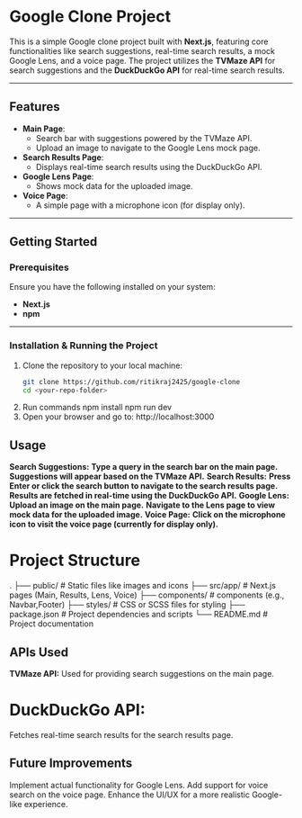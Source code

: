 # Google Clone Project

This is a simple Google clone project built with **Next.js**, featuring core functionalities like search suggestions, real-time search results, a mock Google Lens, and a voice page. The project utilizes the **TVMaze API** for search suggestions and the **DuckDuckGo API** for real-time search results.

---

## Features
- **Main Page**:
  - Search bar with suggestions powered by the TVMaze API.
  - Upload an image to navigate to the Google Lens mock page.
- **Search Results Page**:
  - Displays real-time search results using the DuckDuckGo API.
- **Google Lens Page**:
  - Shows mock data for the uploaded image.
- **Voice Page**:
  - A simple page with a microphone icon (for display only).

---

## Getting Started

### Prerequisites
Ensure you have the following installed on your system:
- **Next.js**
- **npm**

---

### Installation & Running the Project
1. Clone the repository to your local machine:
   ```bash
   git clone https://github.com/ritikraj2425/google-clone
   cd <your-repo-folder>
2. Run commands
   npm install
   npm run dev
3. Open your browser and go to:
    http://localhost:3000


## Usage
**Search Suggestions:**
**Type a query in the search bar on the main page.**
**Suggestions will appear based on the TVMaze API.**
**Search Results:**
**Press Enter or click the search button to navigate to the search results page.**
**Results are fetched in real-time using the DuckDuckGo API.**
**Google Lens:**
**Upload an image on the main page.**
**Navigate to the Lens page to view mock data for the uploaded image.**
**Voice Page:**
**Click on the microphone icon to visit the voice page (currently for display only).**

# Project Structure
.
├── public/                # Static files like images and icons
├── src/app/               # Next.js pages (Main, Results, Lens, Voice)
├── components/            # components (e.g., Navbar,Footer)
├── styles/                # CSS or SCSS files for styling
├── package.json           # Project dependencies and scripts
└── README.md              # Project documentation

## APIs Used
**TVMaze API:**
Used for providing search suggestions on the main page.
# DuckDuckGo API:
Fetches real-time search results for the search results page.

## Future Improvements
Implement actual functionality for Google Lens.
Add support for voice search on the voice page.
Enhance the UI/UX for a more realistic Google-like experience.
